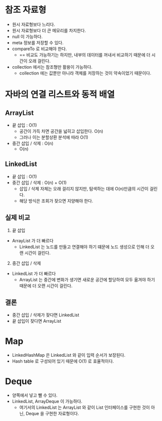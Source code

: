 # 참조 자료형

- 원시 자료형보다 느리다.
- 원시 자료형보다 더 큰 메모리를 차지한다.
- null 이 가능하다.
- meta 정보를 저장할 수 있다.
- compareTo 로 비교해야 한다.
    - == 비교도 가능하기는 하지만, 내부의 데이터를 꺼내서 비교하기 때문에 더 시간이 오래 걸린다.
- collection 에서는 참조형만 활용이 가능하다.
    - collection 에는 값뿐만 아니라 객체를 저장하는 것이 약속이었기 때문이다.

# 자바의 연결 리스트와 동적 배열

## ArrayList

- 끝 삽입 : O(1)
    - 공간이 가득 차면 공간을 넓히고 삽입한다. O(n)
    - 그러나 이는 분할상환 분석에 따라 O(1)
- 중간 삽입 / 삭제 : O(n)
    - O(n)

## LinkedList

- 끝 삽입 : O(1)
- 중간 삽입 / 삭제 : O(n) + O(1)
    - 삽입 / 삭제 자체는 오래 걸리지 않지만, 탐색하는 데에 O(n)만큼의 시간이 걸린다.
    - 해당 방식은 조회가 잦으면 지양해야 한다.

## 실제 비교

1. 끝 삽입

- ArrayList 가 더 빠르다
    - LinkedList 는 노드를 만들고 연결해야 하기 떄문에 노드 생성으로 인해 더 오랜 시간이 걸린다.

2. 중간 삽입 / 삭제

- LinkedList 가 더 빠르다
    - ArrayList 는 중간에 변화가 생기면 새로운 공간에 할당하여 모두 옮겨야 하기 때문에 더 오랜 시간이 걸린다.

## 결론

- 중간 삽입 / 삭제가 잦다면 LinkedList
- 끝 삽입이 잦다면 ArrayList

# Map

- LinkedHashMap 은 LinkedList 와 같이 입력 순서가 보장된다.
- Hash table 로 구성되어 있기 때문에 O(1) 로 효율적이다.

# Deque

- 양쪽에서 넣고 뺄 수 있다.
- LinkedList, ArrayDeque 이 가능하다.
    - 여기서의 LinkedList 는 ArrayList 와 같이 List 인터페이스를 구현한 것이 아닌, Deque 을 구현한 자료형이다.


